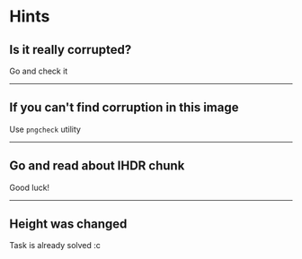 # Hints
## Is it really corrupted?
Go and check it

---

## If you can't find corruption in this image
Use `pngcheck` utility

---

## Go and read about IHDR chunk
Good luck!

---

## Height was changed
Task is already solved :c
